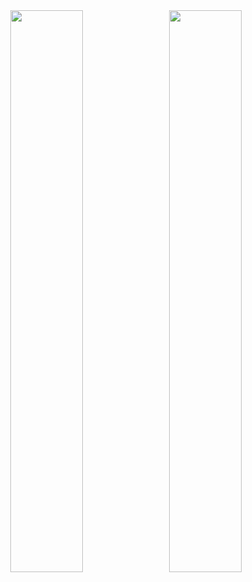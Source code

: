 <!--
<div align="center">
<img src="https://rishavanand.github.io/static/images/greetings.gif" align="center" style="width: 100%" />
</div>
-->

<div align="center">
  <a href="https://github-readme-stats.vercel.app"><img src="https://github-readme-stats-fm-sys.vercel.app/api?username=fm-sys&show_icons=true&include_all_commits=true&hide=contribs&line_height=24&border_radius=20" align="center" style="width: 48%" /></a>
  <img style="width: 1%"/>
  <a href="https://github-readme-stats.vercel.app"><img src="https://github-readme-stats-fm-sys.vercel.app/api/top-langs/?username=fm-sys&layout=compact&exclude_repo=LoRaWAN&card_width=467&border_radius=20" align="center" style="width: 48%" /></a>
</div>  
 

<!--
**fm-sys/fm-sys** is a ✨ _special_ ✨ repository because its `README.md` (this file) appears on your GitHub profile.

Here are some ideas to get you started:

- 🔭 I’m currently working on ...
- 🌱 I’m currently learning ...
- 👯 I’m looking to collaborate on ...
- 🤔 I’m looking for help with ...
- 💬 Ask me about ...
- 📫 How to reach me: ...
- 😄 Pronouns: ...
- ⚡ Fun fact: ...
-->
